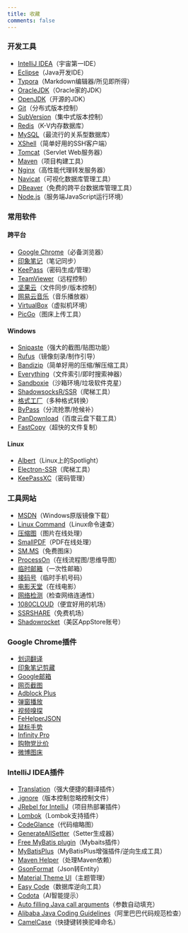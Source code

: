 ```yaml
---
title: 收藏
comments: false
---
```


### 开发工具

- [IntelliJ IDEA](https://www.jetbrains.com/idea/)（宇宙第一IDE）
- [Eclipse](https://www.eclipse.org/)（Java开发IDE）
- [Typora](https://www.typora.io/)（Markdown编辑器/所见即所得）
- [OracleJDK](https://www.oracle.com/technetwork/java/javase/downloads/index.html)（Oracle家的JDK）
- [OpenJDK](https://openjdk.java.net/)（开源的JDK）
- [Git](https://git-scm.com/)（分布式版本控制）
- [SubVersion](https://subversion.apache.org/)（集中式版本控制）
- [Redis](https://redis.io/)（K-V内存数据库）
- [MySQL](https://www.mysql.com/)（最流行的关系型数据库）
- [XShell](https://www.netsarang.com/zh/xshell/)（简单好用的SSH客户端）
- [Tomcat](http://tomcat.apache.org/)（Servlet Web服务器）
- [Maven](https://maven.apache.org/)（项目构建工具）
- [Nginx](https://nginx.org/)（高性能代理转发服务器）
- [Navicat](https://www.navicat.com/)（可视化数据库管理工具）
- [DBeaver](https://dbeaver.io/)（免费的跨平台数据库管理工具）
- [Node.js](https://nodejs.org/)（服务端JavaScript运行环境）

### 常用软件

#### 跨平台

- [Google Chrome](https://www.google.com/intl/zh-CN/chrome/)（必备浏览器）
- [印象笔记](https://www.yinxiang.com/)（笔记同步）
- [KeePass](https://keepass.info/)（密码生成/管理）
- [TeamViewer](https://www.teamviewer.cn/)（远程控制）
- [坚果云](https://www.jianguoyun.com/)（文件同步/版本控制）
- [网易云音乐](https://music.163.com/)（音乐播放器）
- [VirtualBox](https://www.virtualbox.org/)（虚拟机环境）
- [PicGo](https://github.com/Molunerfinn/PicGo)（图床上传工具）

#### Windows

- [Snipaste](https://zh.snipaste.com/)（强大的截图/贴图功能）
- [Rufus](https://rufus.ie/)（镜像刻录/制作引导）
- [Bandizip](https://cn.bandisoft.com/bandizip/)（简单好用的压缩/解压缩工具）
- [Everything](https://www.voidtools.com/zh-cn/)（文件索引/即时搜索神器）
- [Sandboxie](https://www.sandboxie.com/)（沙箱环境/垃圾软件克星）
- [ShadowsocksR/SSR](https://github.com/shadowsocksrr/shadowsocksr-csharp/)（爬梯工具）
- [格式工厂](http://www.pcgeshi.com/)（多种格式转换）
- [ByPass](https://www.bypass.cn/)（分流抢票/抢候补）
- [PanDownload](https://pandownload.com/)（百度云盘下载工具）
- [FastCopy](https://fastcopy.jp/en/)（超快的文件复制）

#### Linux

- [Albert](https://albertlauncher.github.io/)（Linux上的Spotlight）
- [Electron-SSR](https://github.com/shadowsocksrr/electron-ssr/)（爬梯工具）
- [KeePassXC](https://keepassxc.org/)（密码管理）

### 工具网站

- [MSDN](https://msdn.itellyou.cn/)（Windows原版镜像下载）
- [Linux Command](https://wangchujiang.com/linux-command/)（Linux命令速查）
- [压缩图](https://www.yasuotu.com/)（图片在线处理）
- [SmallPDF](https://smallpdf.com/cn/)（PDF在线处理）
- [SM.MS](https://sm.ms/)（免费图床）
- [ProcessOn](https://www.processon.com/)（在线流程图/思维导图）
- [临时邮箱](https://linshiyouxiang.net/)（一次性邮箱）
- [接码号](https://jiemahao.com/)（临时手机号码）
- [电影天堂](http://www.btbtdy.me/)（在线电影）
- [网络检测](https://ip.skk.moe/)（检查网络连通性）
- [1080CLOUD](https://www.ali-sub.xyz/)（便宜好用的机场）
- [SSRSHARE](https://usky.ml/)（免费机场）
- [Shadowrocket](https://github.com/shadowrocketHelp/help/wiki/%E5%9B%BD%E5%A4%96-appstore-id-%E8%B4%A6%E5%8F%B7%E5%88%86%E4%BA%AB/)（美区AppStore账号）

### Google Chrome插件

- [划词翻译](https://chrome.google.com/webstore/detail/%E5%88%92%E8%AF%8D%E7%BF%BB%E8%AF%91/ikhdkkncnoglghljlkmcimlnlhkeamad)
- [印象笔记剪藏](https://chrome.google.com/webstore/detail/evernote-web-clipper/pioclpoplcdbaefihamjohnefbikjilc)
- [Google邮箱](https://chrome.google.com/webstore/detail/google-mail-checker/mihcahmgecmbnbcchbopgniflfhgnkff)
- [网页截图](https://chrome.google.com/webstore/detail/awesome-screenshot-screen/nlipoenfbbikpbjkfpfillcgkoblgpmj)
- [Adblock Plus](https://chrome.google.com/webstore/detail/adblock-plus-free-ad-bloc/cfhdojbkjhnklbpkdaibdccddilifddb)
- [弹窗播放](https://chrome.google.com/webstore/detail/separate-window/cbgkkbaghihhnaeabfcmmglhnfkfnpon)
- [视频嗅探](https://chrome.google.com/webstore/detail/flash-video-downloader/aiimdkdngfcipjohbjenkahhlhccpdbc)
- [FeHelperJSON](https://chrome.google.com/webstore/detail/fehelperjson/pkgccpejnmalmdinmhkkfafefagiiiad)
- [鼠标手势](https://chrome.google.com/webstore/detail/crxmouse-chrome-gestures/jlgkpaicikihijadgifklkbpdajbkhjo)
- [Infinity Pro](https://chrome.google.com/webstore/detail/infinity-new-tab-pro/nnnkddnnlpamobajfibfdgfnbcnkgngh)
- [购物党比价](https://chrome.google.com/webstore/detail/%E8%B4%AD%E7%89%A9%E5%85%9A%E8%87%AA%E5%8A%A8%E6%AF%94%E4%BB%B7%E5%B7%A5%E5%85%B7/jgphnjokjhjlcnnajmfjlacjnjkhleah)
- [微博图床](https://chrome.google.com/webstore/detail/%E5%BE%AE%E5%8D%9A%E5%9B%BE%E5%BA%8A/pinjkilghdfhnkibhcangnpmcpdpmehk)

### IntelliJ IDEA插件
- [Translation](https://plugins.jetbrains.com/plugin/8579-translation)（强大便捷的翻译插件）
- [.ignore](https://plugins.jetbrains.com/plugin/7495--ignore)（版本控制忽略控制文件）
- [JRebel for IntelliJ](https://plugins.jetbrains.com/plugin/4441-jrebel-for-intellij)（项目热部署插件）
- [Lombok](https://plugins.jetbrains.com/plugin/6317-lombok)（Lombok支持插件）
- [CodeGlance](https://plugins.jetbrains.com/plugin/7275-codeglance)（代码缩略图）
- [GenerateAllSetter](https://plugins.jetbrains.com/plugin/9360-generateallsetter)（Setter生成器）
- [Free MyBatis plugin](https://plugins.jetbrains.com/plugin/8321-free-mybatis-plugin)（Mybaits插件）
- [MyBatisPlus](https://plugins.jetbrains.com/plugin/12670-mybatisplus)（MyBatisPlus增强插件/逆向生成工具）
- [Maven Helper](https://plugins.jetbrains.com/plugin/7179-maven-helper)（处理Maven依赖）
- [GsonFormat](https://plugins.jetbrains.com/plugin/7654-gsonformat)（Json转Entity）
- [Material Theme UI](https://plugins.jetbrains.com/plugin/8006-material-theme-ui)（主题管理）
- [Easy Code](https://plugins.jetbrains.com/plugin/10954-easy-code)（数据库逆向工具）
- [Codota](https://plugins.jetbrains.com/plugin/7638-codota)（AI智能提示）
- [Auto filling Java call arguments](https://plugins.jetbrains.com/plugin/8638-auto-filling-java-call-arguments)（参数自动填充）
- [Alibaba Java Coding Guidelines](https://plugins.jetbrains.com/plugin/10046-alibaba-java-coding-guidelines)（阿里巴巴代码规范检查）
- [CamelCase](https://plugins.jetbrains.com/plugin/7160-camelcase)（快捷键转换驼峰命名）